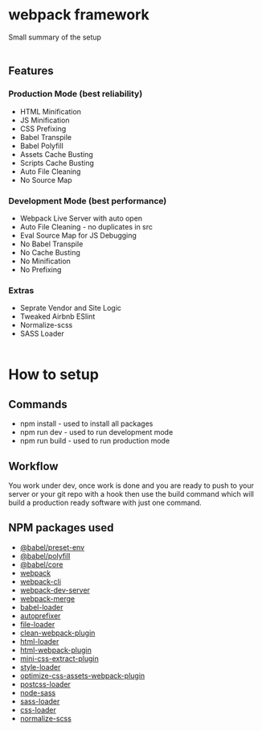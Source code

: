 # webpack framework


Small summary of the setup
<br/><br/>

## Features

### Production Mode (best reliability)
* HTML Minification
* JS Minification
* CSS Prefixing
* Babel Transpile
* Babel Polyfill 
* Assets Cache Busting
* Scripts Cache Busting
* Auto File Cleaning
* No Source Map

### Development Mode (best performance)
* Webpack Live Server with auto open
* Auto File Cleaning - no duplicates in src
* Eval Source Map for JS Debugging
* No Babel Transpile
* No Cache Busting
* No Minification 
* No Prefixing

### Extras
* Seprate Vendor and Site Logic 
* Tweaked Airbnb ESlint
* Normalize-scss
* SASS Loader
<br/><br/>

# How to setup

## Commands 
* npm install - used to install all packages
* npm run dev - used to run development mode
* npm run build - used to run production mode

## Workflow

You work under dev, once work is done and you are ready to push to your server or your git repo with a hook then use the build command which will build a production ready software with just one command.

## NPM packages used
* [@babel/preset-env](https://www.npmjs.com/package/@babel/preset-env)
* [@babel/polyfill](https://www.npmjs.com/package/@babel/polyfill)
* [@babel/core](https://www.npmjs.com/package/@babel/core)
* [webpack](https://www.npmjs.com/package/webpack)
* [webpack-cli](https://www.npmjs.com/package/webpack-cli)
* [webpack-dev-server](https://www.npmjs.com/package/webpack-dev-server)
* [webpack-merge](https://www.npmjs.com/package/webpack-merge)
* [babel-loader](https://www.npmjs.com/package/babel-loader)
* [autoprefixer](https://www.npmjs.com/package/autoprefixer)
* [file-loader](https://www.npmjs.com/package/file-loader)
* [clean-webpack-plugin](https://www.npmjs.com/package/clean-webpack-plugin)
* [html-loader](https://www.npmjs.com/package/html-loader)
* [html-webpack-plugin](https://www.npmjs.com/package/html-webpack-plugin)
* [mini-css-extract-plugin](https://www.npmjs.com/package/mini-css-extract-plugin)
* [style-loader](https://www.npmjs.com/package/style-loader)
* [optimize-css-assets-webpack-plugin](https://www.npmjs.com/package/optimize-css-assets-webpack-plugin)
* [postcss-loader](https://www.npmjs.com/package/postcss-loader)
* [node-sass](https://www.npmjs.com/package/node-sass)
* [sass-loader](https://www.npmjs.com/package/sass-loader)
* [css-loader](https://www.npmjs.com/package/css-loader)
* [normalize-scss](https://www.npmjs.com/package/normalize-scss)


